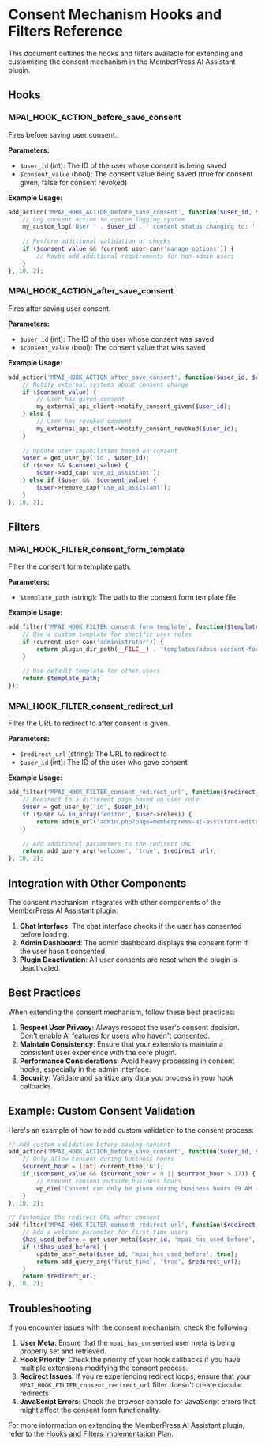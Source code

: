 # Consent Mechanism Hooks and Filters Reference

This document outlines the hooks and filters available for extending and customizing the consent mechanism in the MemberPress AI Assistant plugin.

## Hooks

### MPAI_HOOK_ACTION_before_save_consent

Fires before saving user consent.

**Parameters:**
- `$user_id` (int): The ID of the user whose consent is being saved
- `$consent_value` (bool): The consent value being saved (true for consent given, false for consent revoked)

**Example Usage:**
```php
add_action('MPAI_HOOK_ACTION_before_save_consent', function($user_id, $consent_value) {
    // Log consent action to custom logging system
    my_custom_log('User ' . $user_id . ' consent status changing to: ' . ($consent_value ? 'granted' : 'revoked'));
    
    // Perform additional validation or checks
    if ($consent_value && !current_user_can('manage_options')) {
        // Maybe add additional requirements for non-admin users
    }
}, 10, 2);
```

### MPAI_HOOK_ACTION_after_save_consent

Fires after saving user consent.

**Parameters:**
- `$user_id` (int): The ID of the user whose consent was saved
- `$consent_value` (bool): The consent value that was saved

**Example Usage:**
```php
add_action('MPAI_HOOK_ACTION_after_save_consent', function($user_id, $consent_value) {
    // Notify external systems about consent change
    if ($consent_value) {
        // User has given consent
        my_external_api_client->notify_consent_given($user_id);
    } else {
        // User has revoked consent
        my_external_api_client->notify_consent_revoked($user_id);
    }
    
    // Update user capabilities based on consent
    $user = get_user_by('id', $user_id);
    if ($user && $consent_value) {
        $user->add_cap('use_ai_assistant');
    } else if ($user && !$consent_value) {
        $user->remove_cap('use_ai_assistant');
    }
}, 10, 2);
```

## Filters

### MPAI_HOOK_FILTER_consent_form_template

Filter the consent form template path.

**Parameters:**
- `$template_path` (string): The path to the consent form template file

**Example Usage:**
```php
add_filter('MPAI_HOOK_FILTER_consent_form_template', function($template_path) {
    // Use a custom template for specific user roles
    if (current_user_can('administrator')) {
        return plugin_dir_path(__FILE__) . 'templates/admin-consent-form.php';
    }
    
    // Use default template for other users
    return $template_path;
});
```

### MPAI_HOOK_FILTER_consent_redirect_url

Filter the URL to redirect to after consent is given.

**Parameters:**
- `$redirect_url` (string): The URL to redirect to
- `$user_id` (int): The ID of the user who gave consent

**Example Usage:**
```php
add_filter('MPAI_HOOK_FILTER_consent_redirect_url', function($redirect_url, $user_id) {
    // Redirect to a different page based on user role
    $user = get_user_by('id', $user_id);
    if ($user && in_array('editor', $user->roles)) {
        return admin_url('admin.php?page=memberpress-ai-assistant-editor-dashboard');
    }
    
    // Add additional parameters to the redirect URL
    return add_query_arg('welcome', 'true', $redirect_url);
}, 10, 2);
```

## Integration with Other Components

The consent mechanism integrates with other components of the MemberPress AI Assistant plugin:

1. **Chat Interface**: The chat interface checks if the user has consented before loading.
2. **Admin Dashboard**: The admin dashboard displays the consent form if the user hasn't consented.
3. **Plugin Deactivation**: All user consents are reset when the plugin is deactivated.

## Best Practices

When extending the consent mechanism, follow these best practices:

1. **Respect User Privacy**: Always respect the user's consent decision. Don't enable AI features for users who haven't consented.
2. **Maintain Consistency**: Ensure that your extensions maintain a consistent user experience with the core plugin.
3. **Performance Considerations**: Avoid heavy processing in consent hooks, especially in the admin interface.
4. **Security**: Validate and sanitize any data you process in your hook callbacks.

## Example: Custom Consent Validation

Here's an example of how to add custom validation to the consent process:

```php
// Add custom validation before saving consent
add_action('MPAI_HOOK_ACTION_before_save_consent', function($user_id, $consent_value) {
    // Only allow consent during business hours
    $current_hour = (int) current_time('G');
    if ($consent_value && ($current_hour < 9 || $current_hour > 17)) {
        // Prevent consent outside business hours
        wp_die('Consent can only be given during business hours (9 AM - 5 PM).');
    }
}, 10, 2);

// Customize the redirect URL after consent
add_filter('MPAI_HOOK_FILTER_consent_redirect_url', function($redirect_url, $user_id) {
    // Add a welcome parameter for first-time users
    $has_used_before = get_user_meta($user_id, 'mpai_has_used_before', true);
    if (!$has_used_before) {
        update_user_meta($user_id, 'mpai_has_used_before', true);
        return add_query_arg('first_time', 'true', $redirect_url);
    }
    return $redirect_url;
}, 10, 2);
```

## Troubleshooting

If you encounter issues with the consent mechanism, check the following:

1. **User Meta**: Ensure that the `mpai_has_consented` user meta is being properly set and retrieved.
2. **Hook Priority**: Check the priority of your hook callbacks if you have multiple extensions modifying the consent process.
3. **Redirect Issues**: If you're experiencing redirect loops, ensure that your `MPAI_HOOK_FILTER_consent_redirect_url` filter doesn't create circular redirects.
4. **JavaScript Errors**: Check the browser console for JavaScript errors that might affect the consent form functionality.

For more information on extending the MemberPress AI Assistant plugin, refer to the [Hooks and Filters Implementation Plan](./hooks-filters-implementation-plan.md).